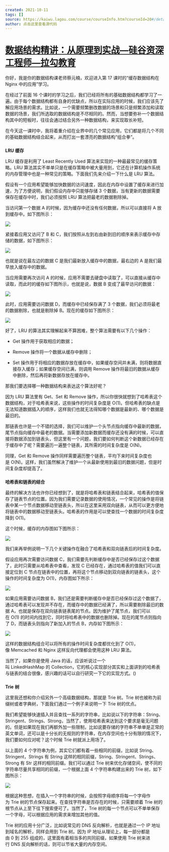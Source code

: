 ```yaml
---
created: 2021-10-11
tags: []
source: https://kaiwu.lagou.com/course/courseInfo.htm?courseId=20#/detail/pc?id=524
author: 点击这里查看源代码
---
```


# [数据结构精讲：从原理到实战—硅谷资深工程师—拉勾教育](https://kaiwu.lagou.com/course/courseInfo.htm?courseId=20#/detail/pc?id=524)


你好，我是你的数据结构课老师蔡元楠，欢迎进入第 17 课时的“缓存数据结构在 Nginx 中的应用”学习。

在经过了前面 16 个课时的学习之后，我们已经将所有的基础数据结构都学习了一遍。由于每个数据结构都有自身的优缺点，所以在实际应用的时候，我们应该先了解应用场景的需求。比如说，一个需要频繁删改数据的场景和只是频繁添加和读取数据的场景，我们所选取的数据结构是不尽相同的。然而，当想要弥补一个数据结构其中的短板时，往往会通过结合另外一种数据结构，来实现取长补短。

在今天这一课时中，我将着重介绍在业界中的几个常见应用，它们都是将几个不同的基础数据结构结合起来，从而打出一套漂亮的数据结构“组合拳”。

### 

**LRU** **缓存**

LRU 缓存是利用了 Least Recently Used 算法来实现的一种最最常见的缓存策略。LRU 算法其实不单单只是在缓存策略中被大量用到，它还在计算机操作系统的内存管理中也是一种常见的策略。下面我们先来介绍一下什么是 LRU 算法。

假设有一个应用希望能够加快数据的访问速度，因此在内存中设置了缓存来进行加速，为了方便说明，我们假设内存中只能够存储 3 个数据，当有更新的数据需要保存在缓存中时，我们必须按照 LRU 算法把最老的数据剔除掉。

当访问第一个数据 A 的时候，因为缓存中还没有任何数据，所以可以直接将 A 放到缓存中。如下图所示：

![](https://s0.lgstatic.com/i/image3/M01/6B/67/Cgq2xl5Xk4OAc3vtAAAGaDEZR5A794.png)

紧接着应用又访问了 B 和 C，我们按照从左到右由新到旧的顺序来表示缓存中存储的数据，如下图所示：

![](https://s0.lgstatic.com/i/image3/M01/6B/67/CgpOIF5Xk6mAE2MnAAAQlXcQH1g787.png)

也就是说在最左边的数据 C 是我们最新放入缓存中的数据，最右边的 A 是我们最早放入缓存中的数据。

当应用需要再次访问 A 的时候，应用不需要去硬盘中读取了，可以直接从缓存中读取，而此时的缓存如下图所示，也就是说，数据 B 变成了最早访问的数据：

![](https://s0.lgstatic.com/i/image3/M01/6B/67/Cgq2xl5Xk7aAPNTKAAAQuwd5a3s766.png)

此时，应用需要访问数据 D，而缓存中已经保存满了 3 个数据，我们必须将最老的数据剔除，也就是剔除掉 B。现在的缓存如下图所示：

![](https://s0.lgstatic.com/i/image3/M01/6B/67/CgpOIF5Xk7-AD7JTAAAQQU5zfcc548.png)

好了，LRU 的算法其实理解起来不算困难，整个算法需要有以下几个操作：

-   Get 操作用于获取相应的数据；
    
-   Remove 操作将一个数据从缓存中删除；
    
-   Set 操作用于将相应的数据存放在缓存中，如果缓存空间并未满，则将数据直接存入缓存；如果缓存空间已满，则调用 Remove 操作将最旧的数据从缓存中删除，然后再将新数据存放在缓存中。
    

那我们要选择哪一种数据结构来表达这个算法好呢？

因为 LRU 算法里有 Get、Set 和 Remove 操作，所以你很快就想到了哈希表这个数据结构，对于哈希表来说，这些操作的时间复杂度是 O(1)。但哈希表的缺点是无法知道数据插入的顺序，这样我们也就无法得知哪个数据是最新的、哪个数据是最旧的。

那链表也许是一个不错的选择，我们可以维护一个头节点指向缓存中最新的数据，尾节点指向缓存中最老的数据。当需要添加新数据而缓存还没有满的时候，可以直接将数据添加到链表头，但这里有一个问题，我们要如何判断这个新数据已经存在于缓存中了呢？需要遍历一遍整个链表，其所需的时间复杂度是 O(N)。

同理，Get 和 Remove 操作同样需要遍历整个链表，平均下来时间复杂度也是 O(N)。这样，我们虽然解决了维护一个从最新使用到最旧的数据问题，但是时间复杂度却提高了。

### 

**哈希表和链表的结合**

最终的解决方法也许你已经想到了，就是将哈希表和链表结合起来，哈希表的值保存了链表节点的位置。因为我们需要记录数据的使用情况，一个常见的操作是将链表中某一个节点数据移动至链表头，所以在这里采用双向链表，从而可以更方便地将链表中的数据移动至链表头。哈希表的作用是可以使查找一个数据的时间复杂度降到 O(1)。

这个时候，缓存的内存图如下图所示： 

![](https://s0.lgstatic.com/i/image3/M01/6B/68/Cgq2xl5Xk8mAVUdFAADFQg9YG3M766.png)

我们来再举例说明一下几个关键操作在融合了哈希表和双向链表后的时间复杂度。

假设应用再次需要访问数据 C，我们需要先判断缓存中是否已经保存过这个数据了，此时只需要从哈希表中查看，发现 C 已经存在，通过哈希表的值我们可以直接定位到 C 节点在链表中的位置，再将这个节点移动到双向链表的链表头，这个操作的时间复杂度为 O(1)，内存图如下所示：

![](https://s0.lgstatic.com/i/image3/M01/6B/67/CgpOIF5Xk9WABIaLAADAek4dhaM770.png)

如果应用需要访问数据 B，我们还是需要判断缓存中是否已经保存过这个数据了，通过哈希表可以发现并不存在，而缓存中的数据已经满了，所以需要剔除最旧的数据 A，也就是保存在双向链表链表尾的节点。因为维护了尾节点，我们可以在 O(1) 的时间内找到它，同时将哈希表中的数据也删除掉。现在的尾节点则指向了 D，而链表头则指向了新加入的节点 B，内存如下图所示：

![](https://s0.lgstatic.com/i/image3/M01/6B/68/Cgq2xl5Xk-WAcjC5AAC5qnIthPY316.png)

这样的数据结构组合可以将所有的操作时间复杂度都优化到了 O(1)，像 Memcached 和 Nginx 这样反向代理都会使用这种 LRU 算法。

当然了，如果你是使用 Java 的话，应该听说过一个叫 LinkedHashMap 的 Collection，它的核心实现部分其实和上面讲到的哈希表与链表的结合很像，感兴趣的话可以自行研究一下它的实现方式。()

### 

**Trie** **树**

这里我还想和你介绍另外一个高级数据结构，那就是 Trie 树。Trie 树也被称为前缀树或者字典树，下面我们通过一个例子来说明一下 Trie 树的优点。

我们希望能够快速插入并且查找一系列的字符串，比如说以下的字符串：String、Stringent、Strings、Strong，当然了，使用哈希表来达到这个要求是毫无问题的。但是如果现在我们再额外加一些限制，比如说要存储的字符串不单单是正常的英文单词，还可以是十分长的无规则的字符串，在内存空间也十分有限的情况下，我们要如何应对呢？这个时候 Trie 树就派上用场了。

以上面的 4 个字符串为例，其实它们都有着一些相同的前缀，比如说 String、Stringent，Strings 有 String 这样的相同前缀，String、Stringent、Strings、Strong 有 Str 这样的相同前缀。我们可以通过 Trie 树来优化存储空间，使不同的字符串尽量共享相同的前缀，一个根据上面 4 个字符串构建出来的 Trie 树，如下图所示：

![](https://s0.lgstatic.com/i/image3/M01/6B/67/CgpOIF5Xk_WAbnGYAAFM21nVHHQ453.png)

根据这种思想，在插入一个字符串的时候，会按照字母顺序将每一个字母作为 Trie 树的节点保存起来。在查找字符串是否存在的时候，只需要顺着 Trie 树的根节点从上至下往下搜索便可了。当然了，Trie 树的每一个节点可以不单单保存一个字母，可以根据应用的需求来增加其他的值。

Trie 树的应用十分广泛，比如说常见的 DNS 反向解析，也就是通过一个 IP 地址到域名的解析，同样会用到 Trie 树。因为 IP 地址从理论上，每一部分都是由 0 到 255 组成的，这里面有着相当多的共同前缀，如果使用 Trie 树来进行 DNS 反向解析的话，则可以节省大量的内存空间。

